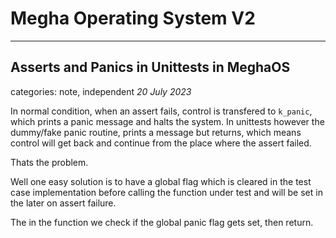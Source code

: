 # Megha Operating System V2
----------------------------------------------------------------------------------------------------

## Asserts and Panics in Unittests in MeghaOS
categories: note, independent
_20 July 2023_

In normal condition, when an assert fails, control is transfered to `k_panic`, which prints a panic
message and halts the system. In unittests however the dummy/fake panic routine, prints a message
but returns, which means control will get back and continue from the place where the assert failed.

Thats the problem.

Well one easy solution is to have a global flag which is cleared in the test case implementation
before calling the function under test and will be set in the later on assert failure.

The in the function we check if the global panic flag gets set, then return.


